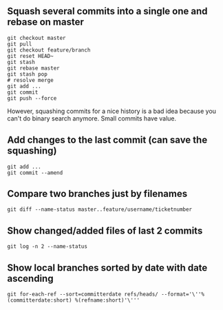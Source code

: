 ## Squash several commits into a single one and rebase on master

```
git checkout master
git pull
git checkout feature/branch
git reset HEAD~
git stash
git rebase master
git stash pop
# resolve merge
git add ...
git commit
git push --force
```
However, squashing commits for a nice history is a bad idea because you can't do binary search anymore. Small commits have value.

## Add changes to the last commit (can save the squashing)
```
git add ...
git commit --amend
```

## Compare two branches just by filenames
```
git diff --name-status master..feature/username/ticketnumber
```

## Show changed/added files of last 2 commits
```
git log -n 2 --name-status
```

## Show local branches sorted by date with date ascending
```
git for-each-ref --sort=committerdate refs/heads/ --format='\''%(committerdate:short) %(refname:short)'\'''
```
